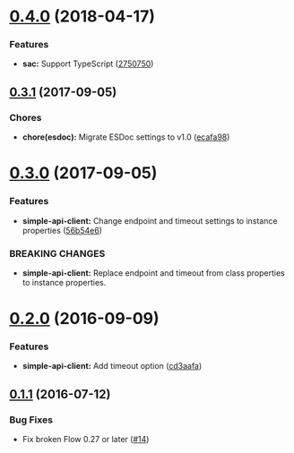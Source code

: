 <a name="0.4.0"></a>
# [0.4.0](https://github.com/moqada/simple-api-client/compare/v0.3.1...v0.4.0) (2018-04-17)


### Features

* **sac:** Support TypeScript ([2750750](https://github.com/moqada/simple-api-client/commit/2750750))



<a name="0.3.1"></a>
## [0.3.1](https://github.com/moqada/simple-api-client/compare/v0.3.0...v0.3.1) (2017-09-05)

### Chores

* **chore(esdoc):** Migrate ESDoc settings to v1.0 ([ecafa98](https://github.com/moqada/simple-api-client/commit/ecafa98))



<a name="0.3.0"></a>
# [0.3.0](https://github.com/moqada/simple-api-client/compare/v0.2.0...v0.3.0) (2017-09-05)


### Features

* **simple-api-client:** Change endpoint and timeout settings to instance properties ([56b54e6](https://github.com/moqada/simple-api-client/commit/56b54e6))


### BREAKING CHANGES

* **simple-api-client:** Replace endpoint and timeout from class properties to instance properties.



<a name="0.2.0"></a>
# [0.2.0](https://github.com/moqada/simple-api-client/compare/v0.1.1...v0.2.0) (2016-09-09)


### Features

* **simple-api-client:** Add timeout option ([cd3aafa](https://github.com/moqada/simple-api-client/commit/cd3aafa))



<a name="0.1.1"></a>
## [0.1.1](https://github.com/moqada/simple-api-client/compare/v0.1.0...v0.1.1) (2016-07-12)


### Bug Fixes

* Fix broken Flow 0.27 or later ([#14](https://github.com/moqada/simple-api-client/pull/14))
